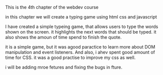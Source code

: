 This is the 4th chapter of the webdev course

in this chapter we will create a typing game using html css and javascript

I have created a simple typeing game, that allows users to type the words shown on the screen. it highlights the next words that should be typed. it also shows the amoun of time spend to finish the quote.

it is a simple game, but it was  agood paractice to learn more about DOM manipulation and event listeners. And also, i ahev spent good amount of time for CSS. it was a good practise to improve my css as well.

i will be adding mroe fetures and fixing the bugs in fture.